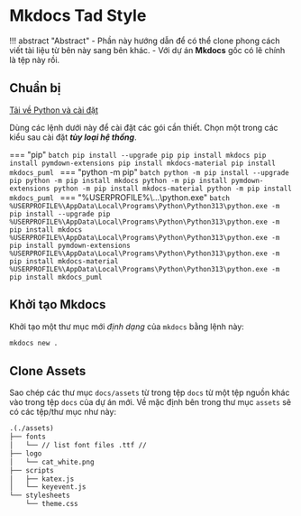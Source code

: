 # Mkdocs Tad Style

!!! abstract "Abstract"
    - Phần này hướng dẫn để có thể clone phong cách viết tài liệu từ bên này sang bên khác.
    - Với dự án __Mkdocs__ gốc có lẽ chính là tệp này rồi.

## Chuẩn bị

[Tải về Python và cài đặt](https://dothanhdathp.github.io/tadcode/Programming/Python/python/)

Dùng các lệnh dưới này để cài đặt các gói cần thiết. Chọn một trong các kiểu sau cài đặt __*tùy loại hệ thống*__.

=== "pip"
    ```batch
    pip install --upgrade pip
    pip install mkdocs
    pip install pymdown-extensions
    pip install mkdocs-material
    pip install mkdocs_puml
    ```
=== "python -m pip"
    ```batch
    python -m pip install --upgrade pip
    python -m pip install mkdocs
    python -m pip install pymdown-extensions
    python -m pip install mkdocs-material
    python -m pip install mkdocs_puml
    ```
=== "%USERPROFILE%\\...\\python.exe"
    ```batch
    %USERPROFILE%\AppData\Local\Programs\Python\Python313\python.exe -m pip install --upgrade pip
    %USERPROFILE%\AppData\Local\Programs\Python\Python313\python.exe -m pip install mkdocs
    %USERPROFILE%\AppData\Local\Programs\Python\Python313\python.exe -m pip install pymdown-extensions
    %USERPROFILE%\AppData\Local\Programs\Python\Python313\python.exe -m pip install mkdocs-material
    %USERPROFILE%\AppData\Local\Programs\Python\Python313\python.exe -m pip install mkdocs_puml
    ```

## Khởi tạo Mkdocs

Khởi tạo một thư mục mới _định dạng_ của `mkdocs` bằng lệnh này:

```bash
mkdocs new .
```

## Clone Assets

Sao chép các thư mục `docs/assets` từ trong tệp `docs` từ một tệp nguồn khác vào trong tệp `docs` của dự án mới. Về mặc định bên trong thư mục `assets` sẽ có các tệp/thư mục như này:

```txt
.(./assets)
├── fonts
│   └── // list font files .ttf //
├── logo
│   └── cat_white.png
├── scripts
│   ├── katex.js
│   └── keyevent.js
└── stylesheets
    └── theme.css
```

## 